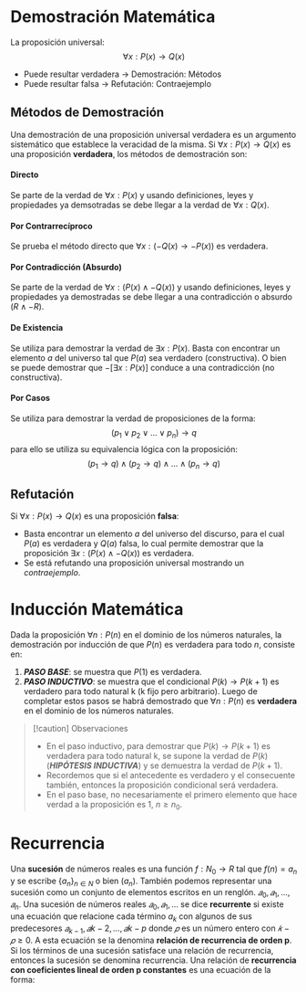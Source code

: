 # Demostración Matemática
La proposición universal:
$$\forall x:P(x) \to Q(x)$$
- Puede resultar verdadera -> Demostración: Métodos
- Puede resultar falsa -> Refutación: Contraejemplo
## Métodos de Demostración
Una demostración de una proposición universal verdadera es un argumento sistemático que establece la veracidad de la misma.
Si $\forall x:P(x) \to Q(x)$ es una proposición **verdadera**, los métodos de demostración son:
#### Directo
Se parte de la verdad de $\forall x:P(x)$ y usando definiciones, leyes y propiedades ya demsotradas se debe llegar a la verdad de $\forall x:Q(x)$.
#### Por Contrarrecíproco
Se prueba el método directo que $\forall x:(-Q(x)\to-P(x))$ es verdadera.
#### Por Contradicción (Absurdo)
Se parte de la verdad de $\forall x:(P(x) \wedge -Q(x))$ y usando definiciones, leyes y propiedades ya demostradas se debe llegar a una contradicción o absurdo $(R \wedge -R)$. 
#### De Existencia
Se utiliza para demostrar la verdad de $\exists x: P(x)$.
Basta con encontrar un elemento $a$ del universo tal que $P(a)$ sea verdadero (constructiva).
O bien se puede demostrar que $-[\exists x: P(x)]$ conduce a una contradicción (no constructiva).
#### Por Casos
Se utiliza para demostrar la verdad de proposiciones de la forma:
$$(p_{1} \vee p_{2} \vee \dots \vee p_{n}) \to q$$
para ello se utiliza su equivalencia lógica con la proposición:
$$(p_{1}\to q)\wedge(p_{2}\to q)\wedge\dots\wedge(p_{n}\to q)$$
## Refutación
Si $\forall x:P(x) \to Q(x)$ es una proposición **falsa**:
- Basta encontrar un elemento $a$ del universo del discurso, para el cual $P(a)$ es verdadera y $Q(a)$ falsa, lo cual permite demostrar que la proposición $\exists x:(P(x) \wedge -Q(x))$ es verdadera.
- Se está refutando una proposición universal mostrando un *contraejemplo*.
# Inducción Matemática
Dada la proposición $\forall n: P(n)$ en el dominio de los números naturales, la demostración por inducción de que $P(n)$ es verdadera para todo $n$, consiste en:
1. ***PASO BASE***: se muestra que $P(1)$ es verdadera.
2. ***PASO INDUCTIVO***: se muestra que el condicional $P(k) \to P(k+1)$ es verdadero para todo natural k (k fijo pero arbitrario).
Luego de completar estos pasos se habrá demostrado que $\forall n: P(n)$ es **verdadera** en el dominio de los números naturales.
> [!caution] Observaciones
> - En el paso inductivo, para demostrar que $P(k) \to P(k+1)$ es verdadera para todo natural k, se supone la verdad de $P(k)$ (***HIPÓTESIS INDUCTIVA***) y se demuestra la verdad de $P(k+1)$.
> - Recordemos que si el antecedente es verdadero y el consecuente también, entonces la proposición condicional será verdadera.
> - En el paso base, no necesariamente el primero elemento que hace verdad a la proposición es 1, $n \geq n_{0}$.
# Recurrencia
Una **sucesión** de números reales es una función $f: N_{0} \to R$ tal que $f(n) = a_{n}$ y se escribe $\{a_{n}\}_{n\in N}$ o bien $(a_{n})$.
También podemos representar una sucesión como un conjunto de elementos escritos en un renglón. $𝑎_{0},𝑎_{1},…,𝑎_{n}.$
Una sucesión de números reales $𝑎_{0},𝑎_{1},…$ se dice **recurrente** si existe una ecuación que relacione cada término $a_{k}$ con algunos de sus predecesores $𝑎_{k-1},𝑎{k-2},…, 𝑎{k-p}$ donde $𝑝$ es un número entero con $𝑘−𝑝 ≥0$. A esta ecuación se la denomina **relación de recurrencia de orden p**. Si los términos de una sucesión satisface una relación de recurrencia, entonces la sucesión se denomina recurrencia.
Una relación de **recurrencia con coeficientes lineal de orden p constantes** es una ecuación de la forma: